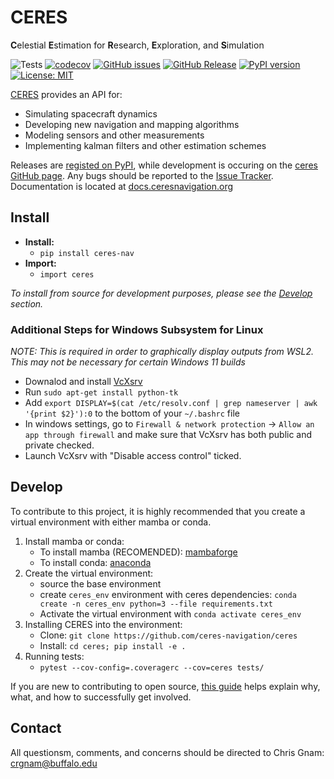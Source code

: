 # CERES
**C**elestial **E**stimation for **R**esearch, **E**xploration, and **S**imulation

![Tests](https://github.com/ceres-navigation/ceres/actions/workflows/tests.yml/badge.svg)
[![codecov](https://codecov.io/gh/ceres-navigation/ceres/branch/main/graph/badge.svg?token=BX07Q0PITB)](https://codecov.io/gh/ceres-navigation/ceres)
[![GitHub issues](https://img.shields.io/github/issues/ceres-navigation/ceres)](https://github.com/ceres-navigation/ceres/issues)
[![GitHub Release](https://img.shields.io/github/v/release/ceres-navigation/ceres)](https://github.com/ceres-navigation/ceres/releases)
[![PyPI version](https://badge.fury.io/py/ceres-nav.svg)](https://pypi.org/project/ceres-nav/)
[![License: MIT](https://img.shields.io/badge/License-MIT-yellow.svg)](https://opensource.org/licenses/MIT)

[CERES](https://ceresnavigation.org) provides an API for:
- Simulating spacecraft dynamics
- Developing new navigation and mapping algorithms
- Modeling sensors and other measurements
- Implementing kalman filters and other estimation schemes

Releases are [registed on PyPI](https://pypi.org/project/ceres-nav/), while development is occuring on the [ceres GitHub page](https://github.com/ceres-navigation/ceres).  Any bugs should be reported to the [Issue Tracker](https://github.com/ceres-navigation/ceres/issues).  Documentation is located at [docs.ceresnavigation.org](https://docs.ceresnavigation.org)


## Install
- **Install:** 
    - `pip install ceres-nav`
- **Import:** 
    - `import ceres`

*To install from source for development purposes, please see the [Develop](#develop) section.*

### Additional Steps for Windows Subsystem for Linux
*NOTE: This is required in order to graphically display outputs from WSL2.  This may not be necessary for certain Windows 11 builds*

- Downalod and install [VcXsrv](https://sourceforge.net/projects/vcxsrv/)
- Run `sudo apt-get install python-tk`
- Add `export DISPLAY=$(cat /etc/resolv.conf | grep nameserver | awk '{print $2}'):0` to the bottom of your `~/.bashrc` file
- In windows settings, go to `Firewall & network protection` -> `Allow an app through firewall` and make sure that VcXsrv has both public and private checked.
- Launch VcXsrv with "Disable access control" ticked.

## Develop
To contribute to this project, it is highly recommended that you create a virtual environment with either mamba or conda.
1. Install mamba or conda:
    - To install mamba (RECOMENDED): [mambaforge](https://github.com/conda-forge/miniforge#mambaforge)
    - To install conda: [anaconda](https://www.anaconda.com/products/individual)
2. Create the virtual environment:
    - source the base environment
    - create `ceres_env` environment with ceres dependencies: `conda create -n ceres_env python=3 --file requirements.txt`
    - Activate the virtual environment with `conda activate ceres_env`
3. Installing CERES into the environment:
   - Clone: `git clone https://github.com/ceres-navigation/ceres`
   - Install: `cd ceres; pip install -e .`
4. Running tests:
   - `pytest --cov-config=.coveragerc --cov=ceres tests/`

If you are new to contributing to open source, [this
guide](https://opensource.guide/how-to-contribute/) helps explain why, what,
and how to successfully get involved.

## Contact
All questionsm, comments, and concerns should be directed to Chris Gnam: crgnam@buffalo.edu

